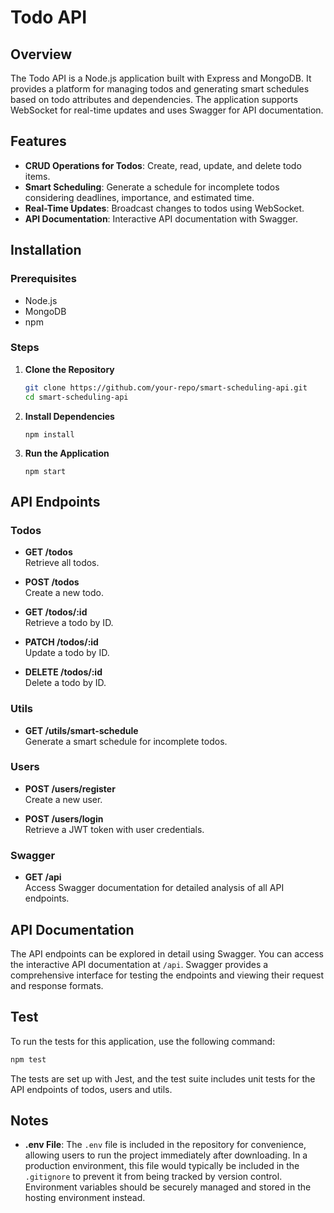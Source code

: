 # Todo API

## Overview

The Todo API is a Node.js application built with Express and MongoDB. It provides a platform for managing todos and generating smart schedules based on todo attributes and dependencies. The application supports WebSocket for real-time updates and uses Swagger for API documentation.

## Features

- **CRUD Operations for Todos**: Create, read, update, and delete todo items.
- **Smart Scheduling**: Generate a schedule for incomplete todos considering deadlines, importance, and estimated time.
- **Real-Time Updates**: Broadcast changes to todos using WebSocket.
- **API Documentation**: Interactive API documentation with Swagger.

## Installation

### Prerequisites

- Node.js
- MongoDB
- npm

### Steps

1. **Clone the Repository**

   ```bash
   git clone https://github.com/your-repo/smart-scheduling-api.git
   cd smart-scheduling-api
   ```

2. **Install Dependencies**

   ```base
   npm install
   ```

3. **Run the Application**
   ```base
   npm start
   ```

## API Endpoints

### Todos

- **GET /todos**  
  Retrieve all todos.

- **POST /todos**  
  Create a new todo.

- **GET /todos/:id**  
  Retrieve a todo by ID.

- **PATCH /todos/:id**  
  Update a todo by ID.

- **DELETE /todos/:id**  
  Delete a todo by ID.

### Utils

- **GET /utils/smart-schedule**  
  Generate a smart schedule for incomplete todos.

### Users

- **POST /users/register**  
  Create a new user.

- **POST /users/login**  
  Retrieve a JWT token with user credentials.

### Swagger

- **GET /api**  
  Access Swagger documentation for detailed analysis of all API endpoints.


## API Documentation

The API endpoints can be explored in detail using Swagger. You can access the interactive API documentation at `/api`. Swagger provides a comprehensive interface for testing the endpoints and viewing their request and response formats.

## Test
To run the tests for this application, use the following command:

```bash
npm test
```
The tests are set up with Jest, and the test suite includes unit tests for the API endpoints of todos, users and utils.

## Notes
- **.env File**: The `.env` file is included in the repository for convenience, allowing users to run the project immediately after downloading. In a production environment, this file would typically be included in the `.gitignore` to prevent it from being tracked by version control. Environment variables should be securely managed and stored in the hosting environment instead.